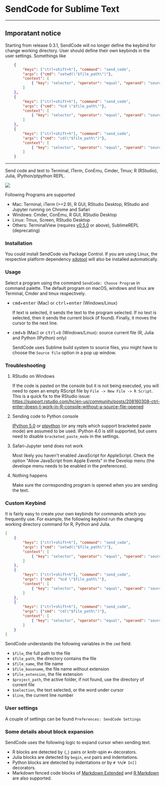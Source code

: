 # SendCode for Sublime Text

---
## Imporatant notice

Starting from release 0.3.1, SendCode will no longer define the keybind for change working directory. 
User should define their own keybinds in the user settings. Somethings like

```json
    {
        "keys": ["ctrl+shift+h"], "command": "send_code",
        "args": {"cmd": "setwd(\"$file_path\")"},
        "context": [
            { "key": "selector", "operator": "equal", "operand": "source.r" }
        ]
    },
    {
        "keys": ["ctrl+shift+h"], "command": "send_code",
        "args": {"cmd": "%cd \"$file_path\""},
        "context": [
            { "key": "selector", "operator": "equal", "operand": "source.python" }
        ]
    },
    {
        "keys": ["ctrl+shift+h"], "command": "send_code",
        "args": {"cmd": "cd(\"$file_path\")"},
        "context": [
            { "key": "selector", "operator": "equal", "operand": "source.julia" }
        ]
    }
```

---


Send code and text to Terminal, ITerm, ConEmu, Cmder, Tmux; R (RStudio), Julia, IPython/ptpython REPL.

![](https://user-images.githubusercontent.com/1690993/28198891-4ebe5eaa-682f-11e7-8173-10b64faef9b4.png)


Following Programs are supported

- Mac: Terminal, iTerm (>=2.9), R GUI, RStudio Desktop, RStudio and Jupyter running on Chrome and Safari
- Windows: Cmder, ConEmu, R GUI, RStudio Desktop
- Linux: Tmux, Screen, RStudio Desktop
- Others: TerminalView (requires [v0.5.0](https://github.com/Wramberg/TerminalView/tree/0.5.0) or above), SublimeREPL (deprecating)

### Installation

You could install SendCode via Package Control. If you are using Linux, the respective platform dependency
[xdotool](https://github.com/randy3k/sublime-xdotool) will also be installed automatically.


### Usage

Select a program using the command `SendCode: Choose Program` in command palette. The default program on macOS, windows and linux are Terminal, Cmder and tmux respectively.

- <kbd>cmd</kbd>+<kbd>enter</kbd> (Mac) or <kbd>ctrl</kbd>+<kbd>enter</kbd> (Windows/Linux)

    If text is selected, it sends the text to the program selected. If no text is selected, then it sends the current block (if found). Finally, it moves the cursor to the next line.


- <kbd>cmd</kbd>+<kbd>b</kbd> (Mac) or <kbd>ctrl</kbd>+<kbd>b</kbd> (Windows/Linux): source current file (R, Julia and Python (IPython) only)

    SendCode uses Sublime build system to source files, you might have to choose the `Source File` option in a pop up window.


### Troubleshooting

1. RStudio on Windows

   If the code is pasted on the console but it is not being executed, you will need to open an empty RScript file by `File -> New File -> R Script`. This is a quick fix to the RStudio issue: https://support.rstudio.com/hc/en-us/community/posts/208160308-ctrl-enter-doesn-t-work-in-R-console-without-a-source-file-opened

2. Sending code to Python console

   [IPython 5.0](https://ipython.org) or [ptpython](https://github.com/jonathanslenders/ptpython) (or any repls which support bracketed paste mode) are assumed to be used. IPython 4.0 is still supported, but users need to disable `bracketed_paste_mode` in the settings.

3. Safari-Jupyter send does not work
   
   Most likely you haven't enabled JavaScript for AppleScript. Check the option "Allow JavaScript from Apple Events" in the Develop menu (the develope menu needs to be enabled in the preferences).

4. Nothing happens
   
   Make sure the corresponding program is opened when you are sending the text.

### Custom Keybind

It is fairly easy to create your own keybinds for commands which you frequently use. For example, the following keybind run the changing working directory command for R, Python and Julia.

```json
[
    {
        "keys": ["ctrl+shift+h"], "command": "send_code",
        "args": {"cmd": "setwd(\"$file_path\")"},
        "context": [
            { "key": "selector", "operator": "equal", "operand": "source.r" }
        ]
    },
    {
        "keys": ["ctrl+shift+h"], "command": "send_code",
        "args": {"cmd": "%cd \"$file_path\""},
        "context": [
            { "key": "selector", "operator": "equal", "operand": "source.python" }
        ]
    },
    {
        "keys": ["ctrl+shift+h"], "command": "send_code",
        "args": {"cmd": "cd(\"$file_path\")"},
        "context": [
            { "key": "selector", "operator": "equal", "operand": "source.julia" }
        ]
    }
]
```

SendCode understands the following variables in the `cmd` field:

- `$file`, the full path to the file
- `$file_path`, the directory contains the file
- `$file_name`, the file name
- `$file_basename`, the file name without extension
- `$file_extension`, the file extension
- `$project_path`, the active folder, if not found, use the directory of current file
- `$selection`, the text selected, or the word under cursor
- `$line`, the current line number


### User settings

A couple of settings can be found `Preferences: SendCode Settings`

### Some details about block expansion

SendCode uses the following logic to expand cursor when sending text.

- R blocks are detected by `{`,`}` pairs or knitr-spin `#+` decorators.
- Julia blocks are detected by `begin`, `end` pairs and indentations.
- Python blocks are detected by indentations or by `# %%`/`# In[]` decorators.
- Markdown fenced code blocks of [Markdown Extended](https://github.com/jonschlinkert/sublime-markdown-extended) and [R Markdown](https://github.com/randy3k/R-Box) are also supported.
